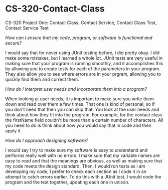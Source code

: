 # CS-320-Contact-Class
CS-320 Project One: Contact Class, Contact Service, Contact Class Test, Contact Service Test


*How can I ensure that my code, program, or software is functional and secure?*

I would say that for never using JUnit testing before, I did pretty okay. I did make some mistakes, but I learned a whole lot. JUnit tests are very useful in making sure that your program is running smoothly, and it accomplishes this by allowing you to create tests for each of the parameters in your program. They also allow you to see where errors are in your prgram, allowing you to quickly find them and correct them. 

*How do I interpret user needs and incorporate them into a program?*

When looking at user needs, it is important to make sure you write them down and read over them a few times. That one is kind of personal, so if you don't need that then you can skip that. You look at the user needs and think about how they fit into the program. For example, for the contact class the firstName field couldn't be more than a certain number of characters. All you need to do is think about how you would say that in code and then apply it.

*How do I approach designing software?*

I would say I try to make sure my software is easy to understand and performs really well with no errors. I make sure that my variable names are easy to read and that the meanings are obvious, as well as making sure that my code meets the design standard. Then, I would run tests as I am developing my code, I prefer to check each section as I code it in an attempt to catch errors earlier. To do this with a JUnit test, I would code the program and the test together, updating each one in unison.
